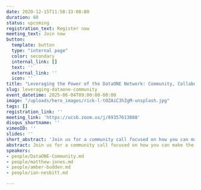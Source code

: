 ```yaml
---
date: 2020-12-15T11:58:33-08:00
duration: 60
status: upcoming
registration_text: Register now
meeting_text: Join now
button:
  template: button
  type: "internal page"
  color: secondary
  internal_link: []
  text: ''
  external_link: ''
  icon: ''
title: "Leveraging the Power of the DataONE Network: Community, Collaboration, and What’s Next"
slug: leveraging-dataone-community
event_datetime: 2025-06-04T09:00:00-08:00
image: "/uploads/hero_images/rick-l-tOZAiC3hZgM-unsplash.jpg"
tags: []
registration_link: ''
meeting_link: 'https://ucsb.zoom.us/j/89357613088'
disqus_shortname: ''
vimeoID: ''
slides: ''
short_abstract: 'Join us for a community call focused on how you can make the most out of the DataONE networks and learn how we have grown. We will highlight recent activites, showcase the ways the community is advancing open science, expllore our replication services for data preservation, and share opportunities for getting involved. Whether you are new to DataONE or a longtime contributor, this session is a chance to connect with different member nodes, ask questions, and explore how DataONE can support your work.'
abstract: Join us for a community call focused on how you can make the most out of the DataONE network and learn how we have grown. We'll highlight recent activities, showcase ways the community is advancing open science, explore our replication services for data preservation, and share opportunitites for getting involved. Whether you're new to DataONE or a longtime contributor, this session is a chance to connect with different member nodes, ask questions, and explore how DataONE can support your work.
speakers:
- people/DataONE-Community.md
- people/matthew-jones.md
- people/amber-budden.md
- people/ian-nesbitt.md

---
```

